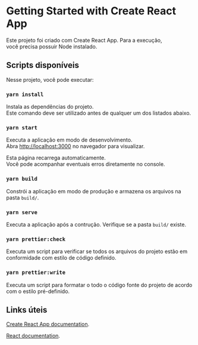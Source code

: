 # Getting Started with Create React App

Este projeto foi criado com Create React App. Para a execução,\
você precisa possuir Node instalado.

## Scripts disponíveis

Nesse projeto, você pode executar:

### `yarn install`

Instala as dependências do projeto.\
Este comando deve ser utilizado antes de qualquer um dos listados abaixo.

### `yarn start`

Executa a aplicação em modo de desenvolvimento.\
Abra [http://localhost:3000](http://localhost:3000) no navegador para visualizar.

Esta página recarrega automaticamente.\
Você pode acompanhar eventuais erros diretamente no console.

### `yarn build`

Constrói a aplicação em modo de produção e armazena os arquivos na pasta `build/`.

### `yarn serve`

Executa a aplicação após a contrução. Verifique se a pasta `build/` existe.

### `yarn prettier:check`

Executa um script para verificar se todos os arquivos do projeto estão em conformidade com estilo de código definido.

### `yarn prettier:write`

Executa um script para formatar o todo o código fonte do projeto de acordo com o estilo pré-definido.

## Links úteis

[Create React App documentation](https://facebook.github.io/create-react-app/docs/getting-started).

[React documentation](https://reactjs.org/).

